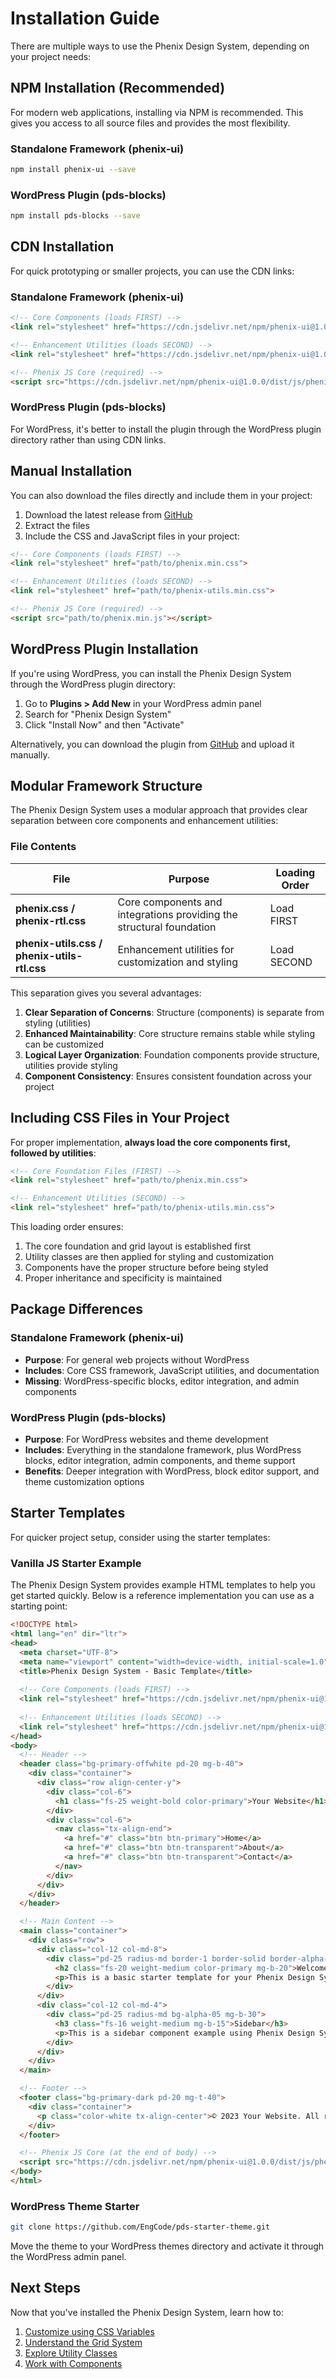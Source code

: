 # Installation Guide

There are multiple ways to use the Phenix Design System, depending on your project needs:

## NPM Installation (Recommended)

For modern web applications, installing via NPM is recommended. This gives you access to all source files and provides the most flexibility.

### Standalone Framework (phenix-ui)

```bash
npm install phenix-ui --save
```

### WordPress Plugin (pds-blocks)

```bash
npm install pds-blocks --save
```

## CDN Installation

For quick prototyping or smaller projects, you can use the CDN links:

### Standalone Framework (phenix-ui)

```html
<!-- Core Components (loads FIRST) -->
<link rel="stylesheet" href="https://cdn.jsdelivr.net/npm/phenix-ui@1.0.0/dist/css/phenix.min.css">

<!-- Enhancement Utilities (loads SECOND) -->
<link rel="stylesheet" href="https://cdn.jsdelivr.net/npm/phenix-ui@1.0.0/dist/css/phenix-utils.min.css">

<!-- Phenix JS Core (required) -->
<script src="https://cdn.jsdelivr.net/npm/phenix-ui@1.0.0/dist/js/phenix.min.js"></script>
```

### WordPress Plugin (pds-blocks)

For WordPress, it's better to install the plugin through the WordPress plugin directory rather than using CDN links.

## Manual Installation

You can also download the files directly and include them in your project:

1. Download the latest release from [GitHub](https://github.com/EngCode/phenix-ui/releases)
2. Extract the files
3. Include the CSS and JavaScript files in your project:

```html
<!-- Core Components (loads FIRST) -->
<link rel="stylesheet" href="path/to/phenix.min.css">

<!-- Enhancement Utilities (loads SECOND) -->
<link rel="stylesheet" href="path/to/phenix-utils.min.css">

<!-- Phenix JS Core (required) -->
<script src="path/to/phenix.min.js"></script>
```

## WordPress Plugin Installation

If you're using WordPress, you can install the Phenix Design System through the WordPress plugin directory:

1. Go to **Plugins > Add New** in your WordPress admin panel
2. Search for "Phenix Design System"
3. Click "Install Now" and then "Activate"

Alternatively, you can download the plugin from [GitHub](https://github.com/EngCode/pds-blocks/releases) and upload it manually.

## Modular Framework Structure

The Phenix Design System uses a modular approach that provides clear separation between core components and enhancement utilities:

### File Contents

| File | Purpose | Loading Order |
|------|---------|---------------|
| **phenix.css / phenix-rtl.css** | Core components and integrations providing the structural foundation | Load FIRST |
| **phenix-utils.css / phenix-utils-rtl.css** | Enhancement utilities for customization and styling | Load SECOND |

This separation gives you several advantages:

1. **Clear Separation of Concerns**: Structure (components) is separate from styling (utilities)
2. **Enhanced Maintainability**: Core structure remains stable while styling can be customized
3. **Logical Layer Organization**: Foundation components provide structure, utilities provide styling
4. **Component Consistency**: Ensures consistent foundation across your project

## Including CSS Files in Your Project

For proper implementation, **always load the core components first, followed by utilities**:

```html
<!-- Core Foundation Files (FIRST) -->
<link rel="stylesheet" href="path/to/phenix.min.css">

<!-- Enhancement Utilities (SECOND) -->
<link rel="stylesheet" href="path/to/phenix-utils.min.css">
```

This loading order ensures:

1. The core foundation and grid layout is established first
2. Utility classes are then applied for styling and customization
3. Components have the proper structure before being styled
4. Proper inheritance and specificity is maintained

## Package Differences

### Standalone Framework (phenix-ui)

- **Purpose**: For general web projects without WordPress
- **Includes**: Core CSS framework, JavaScript utilities, and documentation
- **Missing**: WordPress-specific blocks, editor integration, and admin components

### WordPress Plugin (pds-blocks)

- **Purpose**: For WordPress websites and theme development
- **Includes**: Everything in the standalone framework, plus WordPress blocks, editor integration, admin components, and theme support
- **Benefits**: Deeper integration with WordPress, block editor support, and theme customization options

## Starter Templates

For quicker project setup, consider using the starter templates:

### Vanilla JS Starter Example

The Phenix Design System provides example HTML templates to help you get started quickly. Below is a reference implementation you can use as a starting point:

```html
<!DOCTYPE html>
<html lang="en" dir="ltr">
<head>
  <meta charset="UTF-8">
  <meta name="viewport" content="width=device-width, initial-scale=1.0">
  <title>Phenix Design System - Basic Template</title>
  
  <!-- Core Components (loads FIRST) -->
  <link rel="stylesheet" href="https://cdn.jsdelivr.net/npm/phenix-ui@1.0.0/dist/css/phenix.min.css">
  
  <!-- Enhancement Utilities (loads SECOND) -->
  <link rel="stylesheet" href="https://cdn.jsdelivr.net/npm/phenix-ui@1.0.0/dist/css/phenix-utils.min.css">
</head>
<body>
  <!-- Header -->
  <header class="bg-primary-offwhite pd-20 mg-b-40">
    <div class="container">
      <div class="row align-center-y">
        <div class="col-6">
          <h1 class="fs-25 weight-bold color-primary">Your Website</h1>
        </div>
        <div class="col-6">
          <nav class="tx-align-end">
            <a href="#" class="btn btn-primary">Home</a>
            <a href="#" class="btn btn-transparent">About</a>
            <a href="#" class="btn btn-transparent">Contact</a>
          </nav>
        </div>
      </div>
    </div>
  </header>

  <!-- Main Content -->
  <main class="container">
    <div class="row">
      <div class="col-12 col-md-8">
        <div class="pd-25 radius-md border-1 border-solid border-alpha-10 mg-b-30">
          <h2 class="fs-20 weight-medium color-primary mg-b-20">Welcome to Phenix Design System</h2>
          <p>This is a basic starter template for your Phenix Design System project. You can use this as a reference for your own projects.</p>
        </div>
      </div>
      <div class="col-12 col-md-4">
        <div class="pd-25 radius-md bg-alpha-05 mg-b-30">
          <h3 class="fs-16 weight-medium mg-b-15">Sidebar</h3>
          <p>This is a sidebar component example using Phenix Design System utilities.</p>
        </div>
      </div>
    </div>
  </main>

  <!-- Footer -->
  <footer class="bg-primary-dark pd-20 mg-t-40">
    <div class="container">
      <p class="color-white tx-align-center">© 2023 Your Website. All rights reserved.</p>
    </div>
  </footer>

  <!-- Phenix JS Core (at the end of body) -->
  <script src="https://cdn.jsdelivr.net/npm/phenix-ui@1.0.0/dist/js/phenix.min.js"></script>
</body>
</html>
```

### WordPress Theme Starter

```bash
git clone https://github.com/EngCode/pds-starter-theme.git
```

Move the theme to your WordPress themes directory and activate it through the WordPress admin panel.

## Next Steps

Now that you've installed the Phenix Design System, learn how to:

1. [Customize using CSS Variables](/frontend/getting-started/quick-start/css-customize)
2. [Understand the Grid System](/frontend/design-tokens/layout/grid-system)
3. [Explore Utility Classes](/frontend/utilities/overview)
4. [Work with Components](/frontend/components/overview)